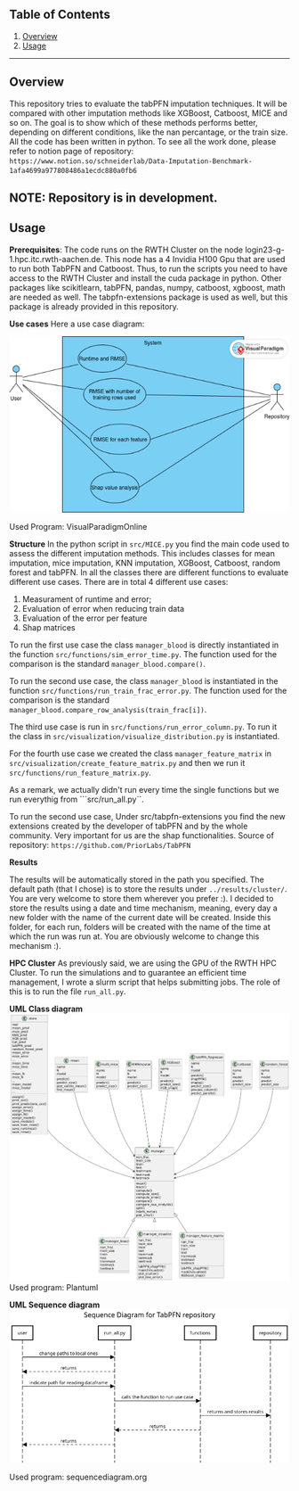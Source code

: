 ## Table of Contents

1. [Overview](#overview)
2. [Usage](#usage)

---

## Overview
This repository tries to evaluate the tabPFN imputation techniques. It will be compared with other imputation methods like XGBoost, Catboost, MICE and so on. The goal is to show which of these methods performs better, depending on different conditions, like the nan percantage, or the train size. 
All the code has been written in python.
To see all the work done, please refer to notion page of repository: ```https://www.notion.so/schneiderlab/Data-Imputation-Benchmark-1afa4699a977808486a1ecdc880a0fb6```

NOTE: Repository is in development.
---

 
## Usage
**Prerequisites**:
The code runs on the RWTH Cluster on the node login23-g-1.hpc.itc.rwth-aachen.de. This node has a 4 Invidia H100 Gpu 
that are used to run both TabPFN and Catboost. Thus, to run the scripts you need to have access to the RWTH Cluster and 
install the cuda package in python. Other packages like scikitlearn, tabPFN, pandas, numpy, catboost, xgboost, math are 
needed as well. The tabpfn-extensions package is used as well, but this package is already provided in this repository.

**Use cases**
Here a use case diagram:

![image info](src/UML_use_case.png)

Used Program: VisualParadigmOnline

**Structure**
In the python script in ```src/MICE.py``` you find the main code used to assess the different imputation methods. This includes classes for mean imputation, mice imputation, KNN imputation, XGBoost, Catboost, random forest and tabPFN. 
In all the classes there are different functions to evaluate different use cases. 
There are in total 4 different use cases: 
1. Measurament of runtime and error;
2. Evaluation of error when reducing train data
3. Evaluation of the error per feature
4. Shap matrices

To run the first use case the class ```manager_blood``` is directly instantiated in the function ```src/functions/sim_error_time.py```. The function used for the comparison is the standard ```manager_blood.compare()```. 

To run the second use case, the class ```manager_blood``` is  instantiated in the function ```src/functions/run_train_frac_error.py```. The function used for the comparison is the standard ```manager_blood.compare_row_analysis(train_frac[i])```.

The third use case is run in ```src/functions/run_error_column.py```. To run it the class in ```src/visualization/visualize_distribution.py``` is instantiated.

For the fourth use case we created the class ```manager_feature_matrix``` in ```src/visualization/create_feature_matrix.py``` and then we run it ```src/functions/run_feature_matrix.py```. 

As a remark, we actually didn't run every time the single functions but we run everythig from ```src/run_all.py``. 

To run the second use case, 
Under src/tabpfn-extensions you find the new extensions created by the developer of tabPFN and by the whole community. Very important for us are the shap functionalities. Source of repository: ```https://github.com/PriorLabs/TabPFN```

**Results**

The results will be automatically stored in the path you specified. The default path (that I chose) is to store the 
results under ```../results/cluster/```. You are very welcome to store them wherever you prefer :). I decided to store 
the results using a date and time mechanism, meaning, every day a new folder with the name of the current date will be 
created. Inside this folder, for each run, folders will be created with the name of the time at which the run was run at. 
You are obviously welcome to change this mechanism :).

**HPC Cluster** 
As previously said, we are using the GPU of the RWTH HPC Cluster. To run the simulations and to guarantee an efficient
time management, I wrote a slurm script that helps submitting jobs. The role of this is to run the file ```run_all.py```.

**UML Class diagram**
![image info](src/UML_CD.png)
Used program: Plantuml

**UML Sequence diagram**
![image info](src/UML_SD.png)

Used program: sequencediagram.org





